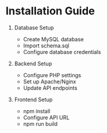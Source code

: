 # Installation Guide

1. Database Setup
   - Create MySQL database
   - Import schema.sql
   - Configure database credentials

2. Backend Setup
   - Configure PHP settings
   - Set up Apache/Nginx
   - Update API endpoints

3. Frontend Setup
   - npm install
   - Configure API URL
   - npm run build
